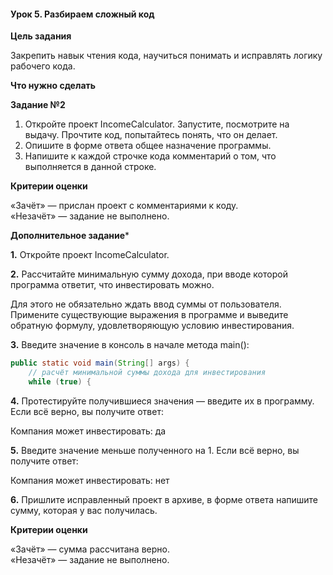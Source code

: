 #### Урок 5. Разбираем сложный код

**Цель задания**

Закрепить навык чтения кода, научиться понимать и исправлять логику рабочего кода.

**Что нужно сделать**

**Задание №2**

1. Откройте проект IncomeCalculator. Запустите, посмотрите на выдачу. Прочтите код, попытайтесь понять, что он делает.
2. Опишите в форме ответа общее назначение программы.
3. Напишите к каждой строчке кода комментарий о том, что выполняется в данной строке.

**Критерии оценки**

«Зачёт» — прислан проект с комментариями к коду.  
«Незачёт» — задание не выполнено.  

**Дополнительное задание***

**1.** Откройте проект IncomeCalculator.

**2.** Рассчитайте минимальную сумму дохода, при вводе которой программа ответит, что инвестировать можно.

Для этого не обязательно ждать ввод суммы от пользователя. Примените существующие выражения в программе и выведите обратную формулу, удовлетворяющую условию инвестирования.

**3.** Введите значение в консоль в начале метода main():
```java
public static void main(String[] args) {
    // расчёт минимальной суммы дохода для инвестирования
    while (true) {
```

**4.** Протестируйте получившиеся значения — введите их в программу. Если всё верно, вы получите ответ:

Компания может инвестировать: да

**5.** Введите значение меньше полученного на 1. Если всё верно, вы получите ответ:

Компания может инвестировать: нет

**6.** Пришлите исправленный проект в архиве, в форме ответа напишите сумму, которая у вас получилась.

**Критерии оценки**

«Зачёт» — сумма рассчитана верно.  
«Незачёт» — задание не выполнено.  
